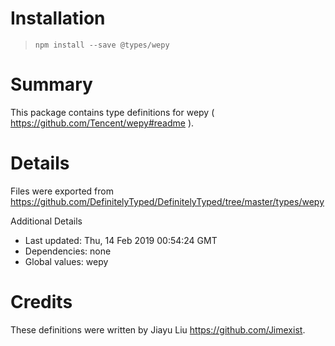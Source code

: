 # Installation
> `npm install --save @types/wepy`

# Summary
This package contains type definitions for wepy ( https://github.com/Tencent/wepy#readme ).

# Details
Files were exported from https://github.com/DefinitelyTyped/DefinitelyTyped/tree/master/types/wepy

Additional Details
 * Last updated: Thu, 14 Feb 2019 00:54:24 GMT
 * Dependencies: none
 * Global values: wepy

# Credits
These definitions were written by Jiayu Liu <https://github.com/Jimexist>.
